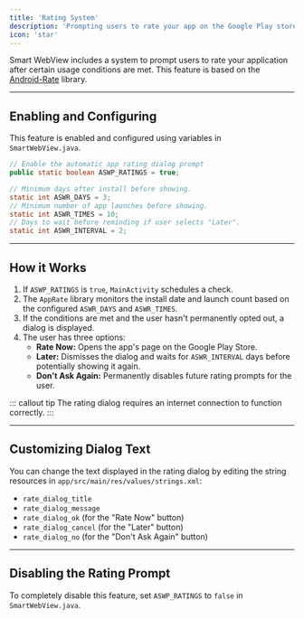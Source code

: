```yaml
---
title: 'Rating System'
description: 'Prompting users to rate your app on the Google Play store.'
icon: 'star'
---
```


Smart WebView includes a system to prompt users to rate your application after certain usage conditions are met. This feature is based on the [Android-Rate](https://github.com/hotchemi/Android-Rate) library.

---

## Enabling and Configuring

This feature is enabled and configured using variables in `SmartWebView.java`.

```java
// Enable the automatic app rating dialog prompt
public static boolean ASWP_RATINGS = true;

// Minimum days after install before showing.
static int ASWR_DAYS = 3;
// Minimum number of app launches before showing.
static int ASWR_TIMES = 10;
// Days to wait before reminding if user selects "Later".
static int ASWR_INTERVAL = 2;
```

---

## How it Works

1.  If `ASWP_RATINGS` is `true`, `MainActivity` schedules a check.
2.  The `AppRate` library monitors the install date and launch count based on the configured `ASWR_DAYS` and `ASWR_TIMES`.
3.  If the conditions are met and the user hasn't permanently opted out, a dialog is displayed.
4.  The user has three options:
    *   **Rate Now:** Opens the app's page on the Google Play Store.
    *   **Later:** Dismisses the dialog and waits for `ASWR_INTERVAL` days before potentially showing it again.
    *   **Don't Ask Again:** Permanently disables future rating prompts for the user.

::: callout tip
The rating dialog requires an internet connection to function correctly.
:::

---

## Customizing Dialog Text

You can change the text displayed in the rating dialog by editing the string resources in `app/src/main/res/values/strings.xml`:
*   `rate_dialog_title`
*   `rate_dialog_message`
*   `rate_dialog_ok` (for the "Rate Now" button)
*   `rate_dialog_cancel` (for the "Later" button)
*   `rate_dialog_no` (for the "Don't Ask Again" button)

---

## Disabling the Rating Prompt

To completely disable this feature, set `ASWP_RATINGS` to `false` in `SmartWebView.java`.